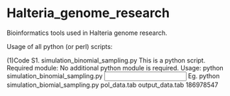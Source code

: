 # Halteria_genome_research
Bioinformatics tools used in Halteria genome research.

Usage of all python (or perl) scripts:

(1)Code S1. simulation_binomial_sampling.py
This is a python script.
Required module: No additional python module is required.
Usage: python simulation_binomial_sampling.py <input file: table recording pool population data> <output file> <total reads number>
  Eg. python simulation_biomial_sampling.py pol_data.tab output_data.tab 186978547
